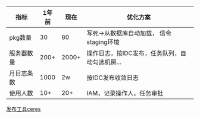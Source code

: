 | 指标 | 1年前 | 现在 | 优化方案 | 
| -- | -- | -- | -- |
|pkg数量|30|80|写死->从数据库自动加载， 信令staging环境|
|服务器数量| 200+ | 2000+| 操作日志，按IDC发布，任务队列，自动勾选机房... |
|月日志条数 | 1000 | 2w | 按IDC发布收敛日志 |
|使用人数 | 10+ | 20+ | IAM，记录操作人，任务审批 |

[发布工具ceres](https://ops.agoralab.co/v2/publish_server)



